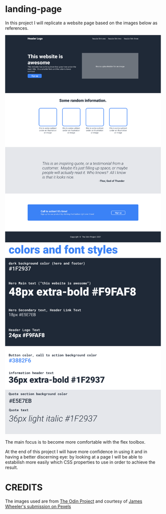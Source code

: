 # landing-page
In this project I will replicate a website page based on the images below as references.

![Final-product](./final-product.png)
![Colors-and-fonts](./colors_fonts.png)

The main focus is to become more comfortable with the flex toolbox.

At the end of this project I will have more confidence in using it and in having a better discerning eye: by looking at a page I will be able to estabilish more easily which CSS properties to use in order to achieve the result.


# CREDITS

The images used are from [The Odin Project](https://www.theodinproject.com/lessons/foundations-landing-page#assignment) and courtesy of [James Wheeler's submission on Pexels](https://www.pexels.com/@souvenirpixels/)

